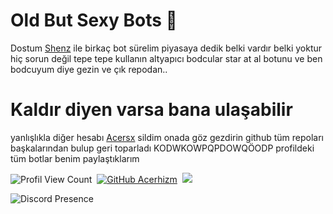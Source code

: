 # Old But Sexy Bots 🥵
Dostum [Shenz](https://github.com/shenzshu) ile birkaç bot sürelim piyasaya dedik belki vardır belki yoktur hiç sorun değil tepe tepe kullanın altyapıcı bodcular star at al botunu ve ben bodcuyum diye gezin ve çık repodan..
# Kaldır diyen varsa bana ulaşabilir
yanlışlıkla diğer hesabı [Acersx](https://github.com/acersx) sildim onada göz gezdirin github tüm repoları başkalarından bulup geri toparladı KODWKOWPQPDOWQÖODP profildeki tüm botlar benim paylaştıklarım

![Profil View Count](https://komarev.com/ghpvc/?username=Acerhizmq&color=000000)&nbsp;
[![GitHub Acerhizm](https://img.shields.io/github/followers/Acerhizmq?label=follow&style=social)](https://github.com/Acerhizmq)&nbsp;
<a href="https://instagram.com/acerhizm"><img src="https://img.shields.io/badge/@acerhizm-000000?style=flat&logo=Instagram&logoColor=white"/></a> &nbsp;

![Discord Presence](https://lanyard-profile-readme.vercel.app/api/340047062068494337?theme=dark&bg=1c1c1c&animated=yes&hideDiscrim=false&borderRadius=30px)
